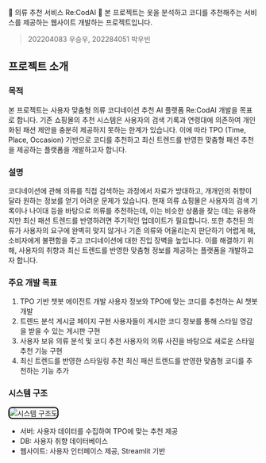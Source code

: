 👔 의류 추천 서비스 Re:CodAI 👗
본 프로젝트는 옷을 분석하고 코디를 추천해주는 서비스를 제공하는 웹사이트 개발하는 프로젝트입니다.
> 202204083 우승우, 202284051 박우빈
## 프로젝트 소개

### 목적
본 프로젝트는 사용자 맞춤형 의류 코디네이션 추천 AI 플랫폼 Re:CodAI 개발을 목표로 합니다. 
기존 쇼핑몰의 추천 시스템은 사용자의 검색 기록과 연령대에 의존하여 개인화된 패션 제안을 충분히 제공하지 못하는 한계가 있습니다. 이에 따라 TPO (Time, Place, Occasion) 기반으로 코디를 추천하고 최신 트렌드를 반영한 맞춤형 패션 추천을 제공하는 플랫폼을 개발하고자 합니다.

### 설명
코디네이션에 관해 의류를 직접 검색하는 과정에서 자료가 방대하고, 개개인의 취향이 달라 원하는 정보를 얻기 어려운 문제가 있습니다. 현재 의류 쇼핑몰은 사용자의 검색 기록이나 나이대 등을 바탕으로 의류를 추천하는데, 이는 비슷한 상품을 찾는 데는 유용하지만 최신 패션 트렌드를 반영하려면 주기적인 업데이트가 필요합니다. 또한 추천된 의류가 사용자의 요구에 완벽히 맞지 않거나 기존 의류와 어울리는지 판단하기 어렵게 해, 소비자에게 불편함을 주고 코디네이션에 대한 진입 장벽을 높입니다. 이를 해결하기 위해, 사용자의 취향과 최신 트렌드를 반영한 맞춤형 정보를 제공하는 플랫폼을 개발하고자 합니다.

### 주요 개발 목표
1. TPO 기반 챗봇 에이전트 개발
사용자 정보와 TPO에 맞는 코디를 추천하는 AI 챗봇 개발
2. 트렌드 분석 게시글 페이지 구현
사용자들이 게시한 코디 정보를 통해 스타일 영감을 받을 수 있는 게시판 구현
3. 사용자 보유 의류 분석 및 코디 추천
사용자의 의류 사진을 바탕으로 새로운 스타일 추천 기능 구현
4. 최신 트렌드를 반영한 스타일링 추천
최신 패션 트렌드를 반영한 맞춤형 코디를 추천하는 기능 추가

### 시스템 구조
<img src="https://github.com/user-attachments/assets/a1b42b28-cc61-4a55-8554-f4dd98e9d822" alt="시스템 구조도" style="border: 2px solid black; border-radius: 8px;">

* 서버: 사용자 데이터를 수집하여 TPO에 맞는 추천 제공
* DB: 사용자 취향 데이터베이스
* 웹사이트: 사용자 인터페이스 제공, Streamlit 기반

  






